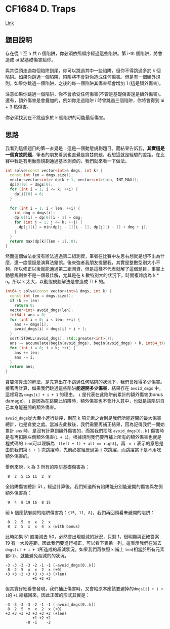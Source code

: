 # CF1684 D. Traps

[Link](https://codeforces.com/contest/1684/problem/D)

## 題目說明

存在從 1 至 n 共 n 個陷阱，你必須依照順序經過這些陷阱。第 i-th 個陷阱，將會造成 ai 點基礎傷害給你。

與其從頭走過每個陷阱到尾，你可以跳過其中一些陷阱，但你不得跳過多於 k 個陷阱。如果你跳過一個陷阱，陷阱將不會對你造成任何傷害。但是有一個額外規則，如果你跳過一個陷阱，之後的每一個陷阱其傷害都會增加 1 (這是額外傷害)。

注意如果你跳過一個陷阱，你不會承受任何傷害(不管是基礎傷害還是額外傷害)。還有，額外傷害是會疊加的，例如你走過陷阱 i 時曾跳過三個陷阱，你將會得到 ai + 3 點傷害。

你必須找到在不跳過多於 k 個陷阱的可能最低傷害。

## 思路

我看到這個題目的第一直覺是：這是一個動態規劃題目。而結果告訴我，**其實這是一個貪婪問題**，筆者的朋友看到也直覺是貪婪問題，我想這就是經驗的差距。在比賽中我是有用動態規劃通過基本測資的，我們就來看一下做法。

```cpp
int solve(const vector<int>& dmgs, int k) {
  const int len = dmgs.size();
  vector<vector<int>> dp(k + 1, vector<int>(len, INT_MAX));
  dp[0][0] = dmgs[0];
  for (int i = 1; i <= k; ++i) {
    dp[i][0] = 0;
  }
  
  for (int i = 1; i < len; ++i) {
    int dmg = dmgs[i];
    dp[0][i] = dp[0][i - 1] + dmg;
    for (int j = 1; j <= k; ++j) {
      dp[j][i] = min(dp[j - 1][i - 1], dp[j][i - 1] + dmg + j);
    }
  }
  return max(dp[k][len - 1], 0);
}
```

然而這個做法並沒有辦法通過第二組測資，筆者在比賽中左思右想就是想不出為什麼，還一度懷疑是演算法錯誤。後來強者我朋友提醒我，其實是整數型別大小不夠，所以修正以後就能通過第二組測資，但是這樣不代表就解了這個題目，事實上動態規劃並不是一個最佳解，尤其是在 k 數特別大的狀況下，時間複雜度為 k * n。所以 k 太大，以動態規劃解法是會造成 TLE 的。

```cpp
int64_t solve(const vector<int>& dmgs, int k) {
  const int len = dmgs.size();
  if (k >= len)
    return 0;
  vector<int> avoid_dmgs(len);
  int64_t ans = 0;
  for (int i = 0; i < len; ++i) {
    ans += dmgs[i];
    avoid_dmgs[i] = dmgs[i] + i + 1;
  }
  sort(STDALL(avoid_dmgs), std::greater<int>());
  ans -= accumulate(begin(avoid_dmgs), begin(avoid_dmgs) + k, int64_t(0));
  for (int i = 0; i < k; ++i) {
    ans += len;
    ans -= i;
  }
  return ans;
}
```

貪婪演算法的解法，是先算出在不跳過任何陷阱的狀況下，我們會獲得多少傷害。接著再計算，如果我們跳過這些陷阱**能避開多少傷害**，結果存在 `avoid_dmgs` 中。這裡寫為 `dmgs[i] + i + 1` 的理由， `i` 是代表在此陷阱前累計的額外傷害(bonus damage)，`1` 是因為在跳開此陷阱時，額外傷害也不會計入其中，也就是該陷阱自己本身能避開的額外傷害。

`avoid_dmgs`從大至小進行排序，則前 k 項元素之合則是我們所能避開的最大傷害總計，也是貪婪之處。當減去此數後，我們需要再補正結果，因為記得我們一開始累計 `ans` 時，是沒有計算到額外傷害的，而當我們扣除 `avoid_dmgs[0..k]` 傷害時是有再扣除左側額外傷害(`i + 1`)。根據規則我們要再補上所有的額外傷害也就是程式碼的 `len`(可以理解為 `-(left + 1) + all == right`)。再 `-= i` 表示的意思是由於我們第 `i + 1` 次跳躍時，先前必定經歷過第 `i` 次跳躍，而跳躍當下是不用吃額外傷害的。

舉例來說，k 為 3 所有的陷阱基礎傷害為：

```
 8  2  5 15 11  2  8
```

全陷阱傷害總計 51 ，經過計算後，我們知道所有陷阱能分別能避開的傷害與左側額外傷害為：

```
 9  4  8 19 16  8 15
```

前 k 個應該躲開的陷阱傷害為：`{15, 11, 8}`，我們再回頭看未避開的陷阱：

```
 8  2  5  x  x  2  x
 8  2  5  x  x  4  x (with bonus)
```

此時如果 51 直接減去 50，必然會出現超減的狀況，只剩 1，很明顯與正確答案 19 有一大段差距，因此我們要進行補正，可以看下表弟一列，這表示我們在減去`dmgs[i] + i + 1`所造成的超減狀況。如果我們再依照 `k` 補上 `len`(相當於所有元素都`+1`)，就能避免超減的的狀況，

```
-3 -3 -3 -3 -2 -1 -1 (-avoid_dmgs[0..k])
 8  2  5  x  x  2  x (+0)
+3 +3 +3 +3 +3 +3 +3 (+len)
            +1 +2 +2
```

但其實仔細看會發現，我們補正傷害時，又會給原本應該要避掉的`dmgs[i] + i + 1`的 `+1` 給補回來，因此正確的形式其實是：

```
-3 -3 -3 -3 -2 -1 -1 (-avoid_dmgs[0..k])
 8  2  5  x  x  2  x (+0)
+3 +3 +3 +3 +3 +3 +3 (+len)
            +1 +2 +2
         -0 -1    -2   
```
